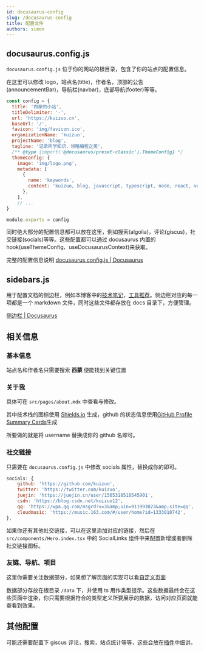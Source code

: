 ```yaml
---
id: docusaurus-config
slug: /docusaurus-config
title: 配置文件
authors: simon
---
```


## docusaurus.config.js

`docusaurus.config.js` 位于你的网站的根目录，包含了你的站点的配置信息。

在这里可以修改 logo，站点名(title)，作者名，顶部的公告(announcementBar)，导航栏(navbar)，底部导航(footer)等等。

```javascript title='docusaurus.config.js'
const config = {
  title: '西蒙的小站',
  titleDelimiter: '-',
  url: 'https://kuizuo.cn',
  baseUrl: '/',
  favicon: 'img/favicon.ico',
  organizationName: 'kuizuo',
  projectName: 'blog',
  tagline: '记录所学知识，领略编程之美',
  /** @type {import('@docusaurus/preset-classic').ThemeConfig} */
  themeConfig: {
    image: 'img/logo.png',
    metadata: [
      {
        name: 'keywords',
        content: 'kuizuo, blog, javascript, typescript, node, react, vue, web, 前端, 后端',
      },
    ],
    // ...
}

module.exports = config

```

同时绝大部分的配置信息都可以放在这里，例如搜索(algolia)，评论(giscus)，社交链接(socials)等等。这些配置都可以通过 docusaurus 内置的 hook(useThemeConfig、useDocusaurusContext)来获取。

完整的配置信息说明 [docusaurus.config.js | Docusaurus](https://docusaurus.io/zh-CN/docs/api/docusaurus-config)

## sidebars.js

用于配置文档的侧边栏，例如本博客中的[技术笔记](/docs/skill/)，[工具推荐](/docs/tools/)。侧边栏对应的每一项都是一个 markdown 文件，同时这些文件都存放在 docs 目录下，方便管理。

[侧边栏 | Docusaurus](https://docusaurus.io/zh-CN/docs/sidebar)

## 相关信息

### 基本信息

站点名和作者名只需要搜索 **西蒙** 便能找到关键位置

### 关于我

具体可在 `src/pages/about.mdx` 中查看与修改。

其中技术栈的图标使用 [Shields.io](https://shields.io/) 生成，github 的状态信息使用[GitHub Profile Summary Cards](https://github-profile-summary-cards.vercel.app/demo.html)生成

所要做的就是将 username 替换成你的 github 名即可。

### 社交链接

只需要在 `docusaurus.config.js` 中修改 socials 属性，替换成你的即可。

```javascript title='docusaurus.config.js'
socials: {
    github: 'https://github.com/kuizuo',
    twitter: 'https://twitter.com/kuizuo',
    juejin: 'https://juejin.cn/user/1565318510545901',
    csdn: 'https://blog.csdn.net/kuizuo12',
    qq: 'https://wpa.qq.com/msgrd?v=3&amp;uin=911993023&amp;site=qq',
    cloudmusic: 'https://music.163.com/#/user/home?id=1333010742',
},
```

如果你还有其他社交链接，可以在这里添加对应的链接，然后在 `src/components/Hero.index.tsx` 中的 SocialLinks 组件中来配置新增或者删除社交链接图标。

### 友链、导航、项目

这里你需要关注数据部分，如果想了解页面的实现可以看[自定义页面](/docs/docusaurus-style#自定义页面)

数据部分存放在根目录 `/data` 下，并使用 ts 用作类型提示。这些数据最终会在这些页面中渲染，你只需要根据符合的类型定义所要展示的数据，访问对应页面就能查看到效果。

## 其他配置

可能还需要配置下 giscus 评论，搜索，站点统计等等，这些会放在[插件](/docs/docusaurus-plugin)中细讲。
